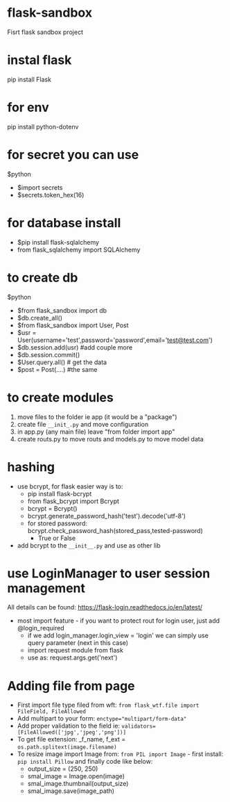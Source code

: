 # flask-sandbox
Fisrt flask sandbox project
# instal flask
pip install Flask
# for env
pip install python-dotenv
# for secret you can use
$python
- $import secrets
- $secrets.token_hex(16)
# for database install
- $pip install flask-sqlalchemy
- from flask_sqlalchemy import SQLAlchemy
# to create db
$python
- $from flask_sandbox import db
- $db.create_all()
- $from flask_sandbox import User, Post
- $usr = User(username='test',password='password',email='test@test.com')
- $db.session.add(usr) #add couple more 
- $db.session.commit()
- $User.query.all() # get the data
- $post = Post(....) #the same
# to create modules 
1. move files to the folder ie app (it would be a "package")
2. create file ```__init_.py``` and move configuration
3. in app.py (any main file) leave "from folder import app"
4. create routs.py to move routs and models.py to move model data
# hashing
* use bcrypt, for flask easier way is to: 
    * pip install flask-bcrypt
    * from flask_bcrypt import Bcrypt
    * bcrypt = Bcrypt()
    * bcrypt.generate_password_hash('test').decode('utf-8')
    * for stored password: bcrypt.check_password_hash(stored_pass,tested-password)
        * True or False
* add bcrypt to the ```__init__.py``` and use as other lib
# use LoginManager to user session management
All details can be found: https://flask-login.readthedocs.io/en/latest/
* most import feature - if you want to protect rout for login user, just add @login_required
    * if we add login_manager.login_view = 'login' we can simply use query parameter (next in this case)
    * import request module from flask
    * use as: request.args.get('next')
# Adding file from page
* First import file type filed from wft: ``from flask_wtf.file import FileField, FileAllowed``
* Add multipart to your form: ``enctype="multipart/form-data"``
* Add proper validation to the field ie: ``validators=[FileAllowed(['jpg','jpeg','png'])]``
* To get file extension: _f_name, f_ext = ``os.path.splitext(image.filename)``
* To resize image import Image from: ``from PIL import Image`` - first install: ``pip install Pillow`` and finally code like below:
    * output_size = (250, 250)
    * smal_image = Image.open(image)
    * smal_image.thumbnail(output_size)
    * smal_image.save(image_path) 